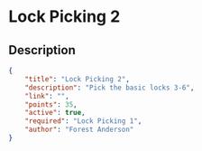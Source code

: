 # Lock Picking 2

## Description

```json
{
    "title": "Lock Picking 2",
    "description": "Pick the basic locks 3-6",
    "link": "",
    "points": 35,
    "active": true,
    "required": "Lock Picking 1",
    "author": "Forest Anderson"
}
```
